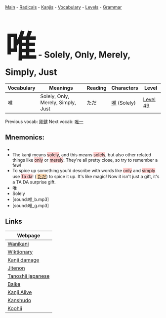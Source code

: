 <style> bigfont {font-size: 100px}</style>
[Main](../README.md) -
[Radicals](../radicals.md) -
[Kanjis](../kanjis.md) -
[Vocabulary](../vocabulary.md) -
[Levels](../levels.md) -
[Grammar](../grammar.md)
# <bigfont> 唯</bigfont> - Solely, Only, Merely, Simply, Just 

| Vocabulary | Meanings | Reading | Characters | Level |
| --- | --- | --- | --- | --- |
| 唯 | Solely, Only, Merely, Simply, Just | ただ |  [唯](../kanjis/唯.md) (Solely) | [Level 49](../levels/wk_level49.md) |

Previous vocab: [剛健](剛健.md) Next vocab: [唯一](唯一.md) 

## Mnemonics:

* 
* The kanji means <span style="background-color:#ffcccb"> solely</span>, and this means <span style="background-color:#ffcccb"> solely</span>, but also other related things like <span style="background-color:#ffcccb"> only</span> or <span style="background-color:#ffcccb"> merely</span>. They're all pretty close, so try to remember a few!
* To spice up something you'd describe with words like <span style="background-color:#ffcccb"> only</span> and <span style="background-color:#ffcccb"> simply</span> use <span style="background-color:#ffcccb"> Ta da</span>! (<span style="background-color:#fed8b1"> [ただ](https://jisho.org/search/ただ)</span>) to spice it up. It's like magic! Now it isn't just a gift, it's a TA DA surprise gift.
* 唯
* Solely
* [sound:唯_b.mp3]
* [sound:唯_g.mp3]


## Links 

| Webpage |
| --- |
| [Wanikani          ](https://www.wanikani.com/kanji/唯) |
| [Wiktionary        ](https://en.wiktionary.org/wiki/唯) |
| [Kanji damage      ](http://www.kanjidamage.com/kanji/search?utf8=✓&q=唯) |
| [Jitenon           ](https://jitenon.com/kanji/唯) |
| [Tanoshii japanese ](https://www.tanoshiijapanese.com/dictionary/kanji.cfm?k=唯) |
| [Baike             ](https://baike.baidu.com/item/唯) |
| [Kanji Alive       ](https://app.kanjialive.com/唯) |
| [Kanshudo          ](https://www.kanshudo.com/searchmn?q=唯) |
| [Koohii            ](https://kanji.koohii.com/study/kanji/唯) |
